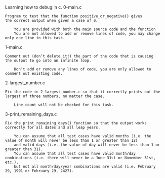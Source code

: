 Learning how to debug in c.
0-main.c

    Program to test that the function positive_or_negative() gives
    the correct output when given a case of 0.

        You are provided with both the main source code and the function
        You are not allowed to add or remove lines of code, you may change only one line in this task.

1-main.c

    Comment out (don’t delete it!) the part of the code that is causing the output to go into an infinite loop.

        Don’t add or remove any lines of code, you are only allowed to comment out existing code.

2-largest_number.c

    Fix the code in 2-largest_number.c so that it correctly prints out the largest of three numbers, no matter the case.

        Line count will not be checked for this task.

3-print_remaining_days.c

    Fix the print_remaining_days() function so that the output works correctly for all dates and all leap years.

        You can assume that all test cases have valid months (i.e. the value of month will never be less than 1 or greater than 12)
        and valid days (i.e. the value of day will never be less than 1 or greater than 31).
        You can assume that all test cases have valid month/day combinations (i.e. there will never be a June 31st or November 31st, etc.),
        but not all month/day/year combinations are valid (i.e. February 29, 1991 or February 29, 2427).

